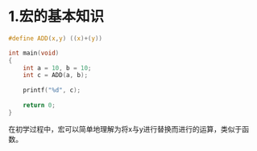 # 1.宏的基本知识
```c
#define ADD(x,y) ((x)+(y))

int main(void)
{
	int a = 10, b = 10;
	int c = ADD(a, b);
    
	printf("%d", c);
    
	return 0;
}
```
在初学过程中，宏可以简单地理解为将x与y进行替换而进行的运算，类似于函数。
